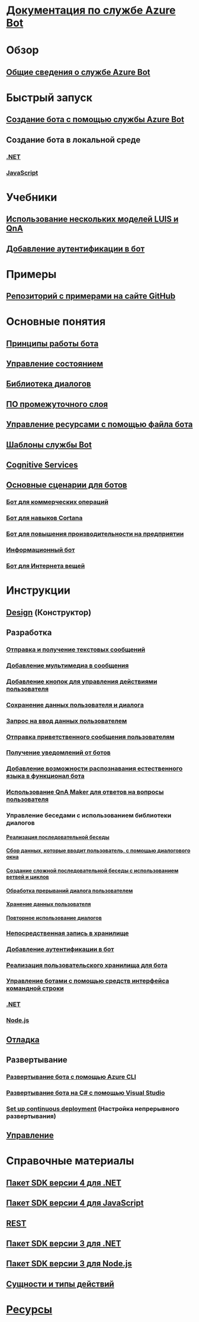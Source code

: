 # [Документация по службе Azure Bot](index.md)
# Обзор
## [Общие сведения о службе Azure Bot](bot-service-overview-introduction.md)
# Быстрый запуск
## [Создание бота с помощью службы Azure Bot](~/bot-service-quickstart.md)
## Создание бота в локальной среде
### [.NET](dotnet/bot-builder-dotnet-sdk-quickstart.md)
### [JavaScript](javascript/bot-builder-javascript-quickstart.md)
# Учебники
## [Использование нескольких моделей LUIS и QnA](v4sdk/bot-builder-tutorial-dispatch.md)
## [Добавление аутентификации в бот](bot-builder-tutorial-authentication.md)
# Примеры
## [Репозиторий с примерами на сайте GitHub](https://github.com/Microsoft/BotBuilder-Samples/blob/master/README.md)
# Основные понятия
## [Принципы работы бота](v4sdk/bot-builder-basics.md)
## [Управление состоянием](v4sdk/bot-builder-concept-state.md)
## [Библиотека диалогов](v4sdk/bot-builder-concept-dialog.md)
## [ПО промежуточного слоя](v4sdk/bot-builder-concept-middleware.md)
## [Управление ресурсами с помощью файла бота](v4sdk/bot-file-basics.md)
<!-- [Language understanding](v4sdk/bot-builder-concept-luis.md) -->
## [Шаблоны службы Bot](bot-service-concept-templates.md)
## [Cognitive Services](bot-service-concept-intelligence.md)
## [Основные сценарии для ботов](bot-service-scenario-overview.md)
### [Бот для коммерческих операций](bot-service-scenario-commerce.md)
### [Бот для навыков Cortana](bot-service-scenario-cortana-skill.md)
### [Бот для повышения производительности на предприятии](bot-service-scenario-enterprise-productivity.md)
### [Информационный бот](bot-service-scenario-informational.md)
### [Бот для Интернета вещей](bot-service-scenario-internet-things.md)
# Инструкции 
## [Design](design/TOC.md) (Конструктор)
## Разработка
<!-- ## [Best practice for welcoming the user](v4sdk/bot-builder-welcome-user.md) -->
### [Отправка и получение текстовых сообщений](v4sdk/bot-builder-howto-send-messages.md)
### [Добавление мультимедиа в сообщения](v4sdk/bot-builder-howto-add-media-attachments.md)
### [Добавление кнопок для управления действиями пользователя](v4sdk/bot-builder-howto-add-suggested-actions.md)
### [Сохранение данных пользователя и диалога](v4sdk/bot-builder-howto-v4-state.md) 
### [Запрос на ввод данных пользователем](v4sdk/bot-builder-primitive-prompts.md) 
### [Отправка приветственного сообщения пользователям](v4sdk/bot-builder-send-welcome-message.md)
<!-- ## [Add input hints to messages](v4sdk/bot-builder-howto-add-input-hints.md) -->
### [Получение уведомлений от ботов](v4sdk/bot-builder-howto-proactive-message.md)
### [Добавление возможности распознавания естественного языка в функционал бота](v4sdk/bot-builder-howto-v4-luis.md)
### [Использование QnA Maker для ответов на вопросы пользователя](v4sdk/bot-builder-howto-qna.md)
### Управление беседами с использованием библиотеки диалогов 
#### [Реализация последовательной беседы](v4sdk/bot-builder-dialog-manage-conversation-flow.md)
#### [Сбор данных, которые вводит пользователь, с помощью диалогового окна](v4sdk/bot-builder-prompts.md)
#### [Создание сложной последовательной беседы с использованием ветвей и циклов](v4sdk/bot-builder-dialog-manage-complex-conversation-flow.md)
#### [Обработка прерываний диалога пользователем](v4sdk/bot-builder-howto-handle-user-interrupt.md)
#### [Хранение данных пользователя](v4sdk/bot-builder-tutorial-persist-user-inputs.md)
#### [Повторное использование диалогов](v4sdk/bot-builder-compositcontrol.md)
### [Непосредственная запись в хранилище](v4sdk/bot-builder-howto-v4-storage.md)
### [Добавление аутентификации в бот](v4sdk/bot-builder-authentication.md)
### [Реализация пользовательского хранилища для бота](v4sdk/bot-builder-custom-storage.md)
### [Управление ботами с помощью средств интерфейса командной строки](bot-builder-tools.md)
### [.NET](dotnet/TOC.md)
### [Node.js](nodejs/TOC.md)
## [Отладка](debug/TOC.md)
## Развертывание
### [Развертывание бота с помощью Azure CLI](bot-builder-deploy-az-cli.md)
### [Развертывание бота на C# с помощью Visual Studio](bot-builder-howto-deploy-azure.md)
<!-- ### [Download and redeploy bot code](bot-service-build-download-source-code.md) -->
### [Set up continuous deployment](bot-service-build-continuous-deployment.md) (Настройка непрерывного развертывания)
## [Управление](manage/TOC.md)
# Справочные материалы
## [Пакет SDK версии 4 для .NET](https://aka.ms/dotnetsdk4)
## [Пакет SDK версии 4 для JavaScript](https://aka.ms/jssdk4)
## [REST](rest-api/TOC.md)
## [Пакет SDK версии 3 для .NET](/dotnet/api/?view=botbuilder-3.12.2.4)
## [Пакет SDK версии 3 для Node.js](https://docs.botframework.com/en-us/node/builder/chat-reference/modules/_botbuilder_d_.html)
## [Сущности и типы действий](bot-service-activities-entities.md)
# [Ресурсы](resources/TOC.md)
